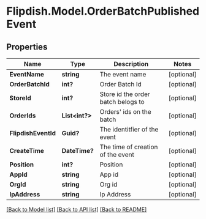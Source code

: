 # Flipdish.Model.OrderBatchPublishedEvent
## Properties

Name | Type | Description | Notes
------------ | ------------- | ------------- | -------------
**EventName** | **string** | The event name | [optional] 
**OrderBatchId** | **int?** | Order Batch Id | [optional] 
**StoreId** | **int?** | Store id the order batch belogs to | [optional] 
**OrderIds** | **List&lt;int?&gt;** | Orders&#39; ids on the batch | [optional] 
**FlipdishEventId** | **Guid?** | The identitfier of the event | [optional] 
**CreateTime** | **DateTime?** | The time of creation of the event | [optional] 
**Position** | **int?** | Position | [optional] 
**AppId** | **string** | App id | [optional] 
**OrgId** | **string** | Org id | [optional] 
**IpAddress** | **string** | Ip Address | [optional] 

[[Back to Model list]](../README.md#documentation-for-models) [[Back to API list]](../README.md#documentation-for-api-endpoints) [[Back to README]](../README.md)

